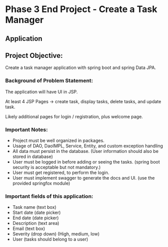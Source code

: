 # Phase 3 End Project - Create a Task Manager

## Application

## Project Objective:
Create a task manager application with spring boot and spring Data JPA.

### Background of Problem Statement:
The application will have UI in JSP.

At least 4 JSP Pages -> create task, display tasks, delete tasks, and update task.

Likely additional pages for login / registration, plus welcome page.

### Important Notes:
 *  Project must be well organized in packages.
 * Usage of DAO, DaoIMPL, Service, Entity, and custom exception handling
 * All data must persist in the database. (User information should also be stored in database)
 * User must be logged in before adding or seeing the tasks. (spring boot security is acceptable but not mandatory.)
 * User must get registered, to perform the login.
 * User must implement swagger to generate the docs and UI.  (use the provided springfox module)

### Important fields of this application:
 * Task name (text box)
 * Start date (date picker)
 * End date (date picker)
 * Description (text area)
 * Email (text box)
 * Severity (drop down) (High, medium, low)
 * User (tasks should belong to a user)